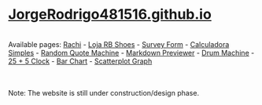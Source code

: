<h1><a href="https://jorgerodrigo481516.github.io/">JorgeRodrigo481516.github.io</a></h1>

<br>
Available pages:
    <a href="https://jorgerodrigo481516.github.io/rachi/">Rachi</a>
  - <a href="https://jorgerodrigo481516.github.io/loja-rb-shoes/">Loja RB Shoes</a>
  - <a href="https://jorgerodrigo481516.github.io/survey-form/">Survey Form</a>
  - <a href="https://jorgerodrigo481516.github.io/calculadora-simples/">Calculadora Simples</a>
  - <a href="https://codepen.io/jorgerodrigo481516/full/QWmaaPb">Random Quote Machine</a>
  - <a href="https://codepen.io/jorgerodrigo481516/full/rNdRZpB">Markdown Previewer</a>
  - <a href="https://codepen.io/jorgerodrigo481516/full/jOzRJMM">Drum Machine</a>
  - <a href="https://codepen.io/jorgerodrigo481516/full/BaxBZNx">25 + 5 Clock</a>
  - <a href="https://codepen.io/jorgerodrigo481516/full/eYrjPjR">Bar Chart</a>
  - <a href="https://codepen.io/jorgerodrigo481516/full/OJZawXq">Scatterplot Graph</a>

<br><br>
Note: The website is still under construction/design phase.
